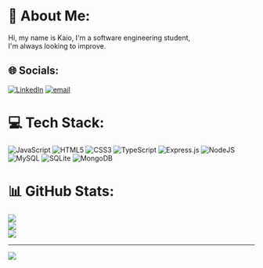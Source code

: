 # 💫 About Me:
Hi, my name is Kaio, I'm a software engineering student, <br>I'm always looking to improve.


## 🌐 Socials:
[![LinkedIn](https://img.shields.io/badge/LinkedIn-%230077B5.svg?logo=linkedin&logoColor=white)](https://linkedin.com/in/https://www.linkedin.com/in/kaio-guilherme-bauer-bauer-638837217/) [![email](https://img.shields.io/badge/Email-D14836?logo=gmail&logoColor=white)](mailto:kaiobbauer@gmail.com) 

# 💻 Tech Stack:
![JavaScript](https://img.shields.io/badge/javascript-%23323330.svg?style=for-the-badge&logo=javascript&logoColor=%23F7DF1E) ![HTML5](https://img.shields.io/badge/html5-%23E34F26.svg?style=for-the-badge&logo=html5&logoColor=white) ![CSS3](https://img.shields.io/badge/css3-%231572B6.svg?style=for-the-badge&logo=css3&logoColor=white) ![TypeScript](https://img.shields.io/badge/typescript-%23007ACC.svg?style=for-the-badge&logo=typescript&logoColor=white) ![Express.js](https://img.shields.io/badge/express.js-%23404d59.svg?style=for-the-badge&logo=express&logoColor=%2361DAFB) ![NodeJS](https://img.shields.io/badge/node.js-6DA55F?style=for-the-badge&logo=node.js&logoColor=white) ![MySQL](https://img.shields.io/badge/mysql-4479A1.svg?style=for-the-badge&logo=mysql&logoColor=white) ![SQLite](https://img.shields.io/badge/sqlite-%2307405e.svg?style=for-the-badge&logo=sqlite&logoColor=white) ![MongoDB](https://img.shields.io/badge/MongoDB-%234ea94b.svg?style=for-the-badge&logo=mongodb&logoColor=white)
# 📊 GitHub Stats:
![](https://github-readme-stats.vercel.app/api?username=KaioBauer&theme=dark&hide_border=false&include_all_commits=false&count_private=false)<br/>
![](https://github-readme-streak-stats.herokuapp.com/?user=KaioBauer&theme=dark&hide_border=false)<br/>
![](https://github-readme-stats.vercel.app/api/top-langs/?username=KaioBauer&theme=dark&hide_border=false&include_all_commits=false&count_private=false&layout=compact)

---
[![](https://visitcount.itsvg.in/api?id=KaioBauer&icon=0&color=0)](https://visitcount.itsvg.in)

<!-- Proudly created with GPRM ( https://gprm.itsvg.in ) -->
